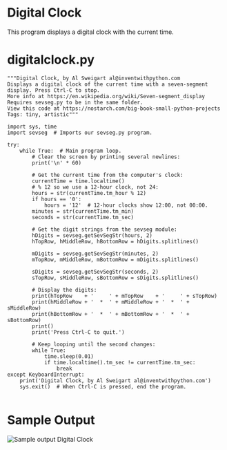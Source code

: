 Digital Clock
========================================================
This program displays a digital clock with the current time. 

digitalclock.py
========================================================
```Python3
"""Digital Clock, by Al Sweigart al@inventwithpython.com
Displays a digital clock of the current time with a seven-segment
display. Press Ctrl-C to stop.
More info at https://en.wikipedia.org/wiki/Seven-segment_display
Requires sevseg.py to be in the same folder.
View this code at https://nostarch.com/big-book-small-python-projects
Tags: tiny, artistic"""

import sys, time
import sevseg  # Imports our sevseg.py program.

try:
    while True:  # Main program loop.
        # Clear the screen by printing several newlines:
        print('\n' * 60)

        # Get the current time from the computer's clock:
        currentTime = time.localtime()
        # % 12 so we use a 12-hour clock, not 24:
        hours = str(currentTime.tm_hour % 12)
        if hours == '0':
            hours = '12'  # 12-hour clocks show 12:00, not 00:00.
        minutes = str(currentTime.tm_min)
        seconds = str(currentTime.tm_sec)

        # Get the digit strings from the sevseg module:
        hDigits = sevseg.getSevSegStr(hours, 2)
        hTopRow, hMiddleRow, hBottomRow = hDigits.splitlines()

        mDigits = sevseg.getSevSegStr(minutes, 2)
        mTopRow, mMiddleRow, mBottomRow = mDigits.splitlines()

        sDigits = sevseg.getSevSegStr(seconds, 2)
        sTopRow, sMiddleRow, sBottomRow = sDigits.splitlines()

        # Display the digits:
        print(hTopRow    + '     ' + mTopRow    + '     ' + sTopRow)
        print(hMiddleRow + '  *  ' + mMiddleRow + '  *  ' + sMiddleRow)
        print(hBottomRow + '  *  ' + mBottomRow + '  *  ' + sBottomRow)
        print()
        print('Press Ctrl-C to quit.')

        # Keep looping until the second changes:
        while True:
            time.sleep(0.01)
            if time.localtime().tm_sec != currentTime.tm_sec:
                break
except KeyboardInterrupt:
    print('Digital Clock, by Al Sweigart al@inventwithpython.com')
    sys.exit()  # When Ctrl-C is pressed, end the program.
        
```


Sample Output
========================================================

![Sample output Digital Clock](https://github.com/nihathalici/The-Big-Book-of-Small-Python-Projects/blob/main/C19-Project-19-Digital-Clock/digitalclock_sample_output.PNG)


